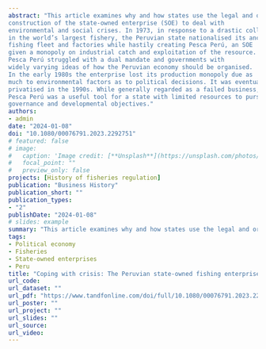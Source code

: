 ```yaml
---
abstract: "This article examines why and how states use the legal and organisational
construction of the state-owned enterprise (SOE) to deal with
environmental and social crises. In 1973, in response to a drastic collapse
in the world’s largest fishery, the Peruvian state nationalised its anchoveta
fishing fleet and factories while hastily creating Pesca Perú, an SOE
given a monopoly on industrial catch and exploitation of the resource.
Pesca Perú struggled with a dual mandate and governments with
widely varying ideas of how the Peruvian economy should be organised.
In the early 1980s the enterprise lost its production monopoly due as
much to environmental factors as to political decisions. It was eventually
privatised in the 1990s. While generally regarded as a failed business,
Pesca Perú was a useful tool for a state with limited resources to pursue
governance and developmental objectives."
authors:
- admin
date: "2024-01-08"
doi: "10.1080/00076791.2023.2292751"
# featured: false
# image:
#   caption: 'Image credit: [**Unsplash**](https://unsplash.com/photos/jdD8gXaTZsc)'
#   focal_point: ""
#   preview_only: false
projects: [History of fisheries regulation]
publication: "Business History"
publication_short: ""
publication_types:
- "2"
publishDate: "2024-01-08"
# slides: example
summary: "This article examines why and how states use the legal and organisational construction of the state-owned enterprise (SOE) to deal with environmental and social crises."
tags:
- Political economy
- Fisheries
- State-owned enterprises
- Peru
title: "Coping with crisis: The Peruvian state-owned fishing enterprise Pesca Perú, 1973–1998"
url_code: 
url_dataset: ""
url_pdf: "https://www.tandfonline.com/doi/full/10.1080/00076791.2023.2292751"
url_poster: ""
url_project: ""
url_slides: ""
url_source: 
url_video: 
---
```



